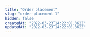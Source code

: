 ```yaml
---
title: "Order placement"
slug: "order-placement-1"
hidden: false
createdAt: "2022-03-23T14:22:08.362Z"
updatedAt: "2022-03-23T14:22:08.362Z"
---
```

